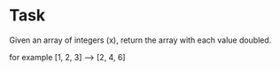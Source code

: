 # Task

Given an array of integers (x), return the array with each value doubled. 

for example [1, 2, 3] --> [2, 4, 6]